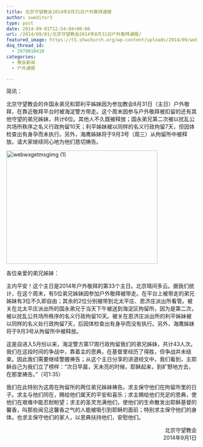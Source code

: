 ```yaml
---
title: 北京守望教会2014年8月31日户外敬拜通报
author: sweditor3
type: post
date: 2014-09-01T12:54:04+00:00
url: /2014/09/01/北京守望教会2014年8月31日户外敬拜通报/
featured_image: https://t5.shwchurch.org/wp-content/uploads/2014/09/webwxgetmsgimg-1-400x288.jpg
dsq_thread_id:
  - 2978010410
categories:
  - 教会新闻
  - 户外通报

---
```

简讯：
  
北京守望教会的许国永弟兄和郭利平姊妹因为参加教会8月31日（主日）户外敬拜，在靠近敬拜平台时被海淀警方带走。这个周末因参与户外敬拜被扣留的还有其他守望的弟兄姊妹，共计6位。其他人不久既被释放；国永弟兄第二次被以扰乱公共场所秩序之名义行政拘留10天；利平姊妹被以同样的名义行政拘留7天，但因体检查出有身孕而未执行。另外，海鹰姊妹将于9月3号（周三）从拘留所中被释放。请大家继续同心地为他们恳切祷告。<!--more-->

[<img class="aligncenter size-full wp-image-11522" src="http://t5.shwchurch.org/wp-content/uploads/2014/09/webwxgetmsgimg-1.jpg" alt="webwxgetmsgimg (1)" width="400" height="300" />][1]

各位亲爱的弟兄姊妹：

主内平安！这个主日是2014年户外敬拜的第33个主日。北京晴间多云。据我们统计，在这个周末，有5位弟兄姊妹因参加户外敬拜被带走。在平台上被带走的弟兄姊妹有3位不久即自由；其余的2位分别被带到北太平庄、恩济庄派出所看管。被关在北太平庄派出所的国永弟兄于当天下午被送到海淀区拘留所，因为是第二次，被以扰乱公共场所秩序的名义行政拘留10天。被关在恩济庄派出所的利平姊妹被以同样的名义处行政拘留7天，后因体检查出有身孕而没有执行。另外，海鹰姊妹将于9月3号从拘留所中被释放。

这是自进入5月份以来，海淀警方第17周行政拘留我们的弟兄姊妹，共计43人次。我们在这段时间的争战中，靠着主的恩典，在基督里经历了得胜，但争战并未结束。因此我们需要继续警醒祷告；从这个主日分享的讲道经文中，我们看到，主耶稣自己为我们立了榜样：“次日早晨，天未亮的时候，耶稣起来，到旷野地方去，在那里祷告。”（可1:35）

我们在此特别为这周在拘留所的两位弟兄姊妹祷告。求主保守他们在拘留所里的日子。求主与他们同在，赐给他们属天的平安和喜乐；求主赐给他们充足的恩典，使他们在艰难中能忍耐盼望；求主的圣灵充满他们，使他们的生命散发出耶稣基督的馨香，叫那些闻见这馨香之气的人能被吸引到耶稣的面前；特别求主保守他们的身体。也求主保守他们的家人，以恩典扶持他们，安慰他们。

<p style="text-align: right;">
  　　　　　北京守望教会<br /> 2014年9月1日
</p>

 [1]: http://t5.shwchurch.org/wp-content/uploads/2014/09/webwxgetmsgimg-1.jpg
